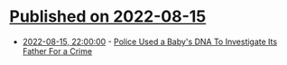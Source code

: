 # [Published on 2022-08-15](index.md)

* [2022-08-15, 22:00:00](https://yro.slashdot.org/story/22/08/15/2127219/police-used-a-babys-dna-to-investigate-its-father-for-a-crime?utm_source=rss1.0mainlinkanon&utm_medium=feed) - [Police Used a Baby's DNA To Investigate Its Father For a Crime](https://yro.slashdot.org/story/22/08/15/2127219/police-used-a-babys-dna-to-investigate-its-father-for-a-crime?utm_source=rss1.0mainlinkanon&utm_medium=feed)

